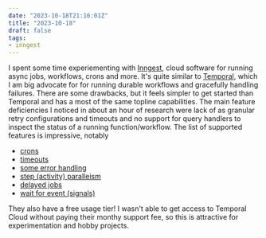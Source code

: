 ```yaml
---
date: "2023-10-18T21:16:01Z"
title: "2023-10-18"
draft: false
tags:
- inngest
---
```


I spent some time experiementing with [Inngest](https://www.inngest.com/), cloud software for running async jobs, workflows, crons and more.
It's quite similar to [Temporal](https://temporal.io/), which I am big advocate for for running durable workflows and gracefully handling failures.
There are some drawbacks, but it feels simpler to get started than Temporal and has a most of the same topline capabilities.
The main feature deficiencies I noticed in about an hour of research were lack of as granular retry configurations and timeouts and no support for query handlers to inspect the status of a running function/workflow.
The list of supported features is impressive, notably

- [crons](https://www.inngest.com/docs/guides/scheduled-functions)
- [timeouts](https://www.inngest.com/docs/functions/cancellation#with-timeout)
- [some error handling](https://www.inngest.com/docs/functions/retries)
- [step (activity) paralleism](https://www.inngest.com/docs/guides/step-parallelism)
- [delayed jobs](https://www.inngest.com/docs/guides/enqueueing-future-jobs)
- [wait for event (signals)](https://www.inngest.com/docs/reference/functions/step-wait-for-event)

They also have a free usage tier!
I wasn't able to get access to Temporal Cloud without paying their monthy support fee, so this is attractive for experimentation and hobby projects.
